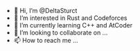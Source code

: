 - 👋 Hi, I’m @DeltaSturct
- 👀 I’m interested in Rust and Codeforces
- 🌱 I’m currently learning C++ and AtCoder
- 💞️ I’m looking to collaborate on ...
- 📫 How to reach me ...

<!---
DeltaSturct/DeltaSturct is a ✨ special ✨ repository because its `README.md` (this file) appears on your GitHub profile.
You can click the Preview link to take a look at your changes.
--->
